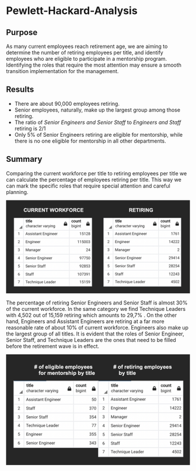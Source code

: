 # Pewlett-Hackard-Analysis

## Purpose

As many current employees reach retirement age, we are aiming to determine the number of retiring employees per title, and identify employees who are eligible to participate in a mentorship program. Identifying the roles that require the most attention may ensure a smooth transition implementation for the management.  

## Results

- There are about 90,000 employees retiring. 
- Senior employees, naturally, make up the largest group among those retiring. 
- The ratio of *Senior Engineers and Senior Staff* to *Engineers and Staff* retiring is 2/1
- Only 5% of Senior Engineers retiring are eligible for mentorship, while there is no one eligible for mentorship in all other departments. 

## Summary

Comparing the current workforce per title to retiring employees per title we can calculate the percentage of employees retiring per title. This way we can mark the specific roles that require special attention and careful planning. 

![](images/retiring_roles.png)

The percentage of retiring Senior Engineers and Senior Staff is almost 30% of the current workforce. In the same category we find Technique Leaders with 4,502 out of 15,159 retiring which amounts to 29,7% . On the other hand, Engineers and Assistant Engineers are retiring at a far more reasonable rate of about 10% of current workforce. Engineers also make up the largest group of all titles. It is evident that the roles of Senior Engineer, Senior Staff, and Technique Leaders are the ones that need to be filled before the retirement wave is in effect. 

![](images/mentorship.png)
